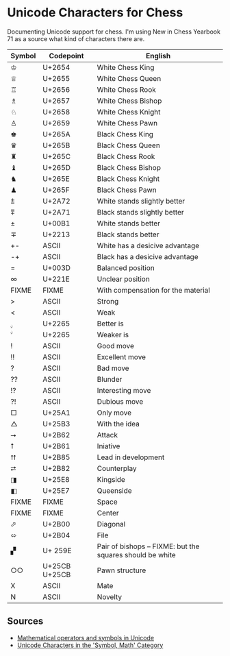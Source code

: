 # Unicode Characters for Chess

Documenting Unicode support for chess. I'm using New in Chess Yearbook 71
as a source what kind of characters there are.

Symbol | Codepoint | English
------ | ---------- | -------
&#x2654; | U+2654 | White Chess King
&#x2655; | U+2655 | White Chess Queen
&#x2656; | U+2656 | White Chess Rook
&#x2657; | U+2657 | White Chess Bishop
&#x2658; | U+2658 | White Chess Knight
&#x2659; | U+2659 | White Chess Pawn
&#x265A; | U+265A | Black Chess King
&#x265B; | U+265B | Black Chess Queen
&#x265C; | U+265C | Black Chess Rook
&#x265D; | U+265D | Black Chess Bishop
&#x265E; | U+265E | Black Chess Knight
&#x265F; | U+265F | Black Chess Pawn
&#x2a72; | U+2A72 | White stands slightly better
&#x2a71; | U+2A71 | Black stands slightly better
&#xb1; | U+00B1 | White stands better
&#x2213; | U+2213 | Black stands better
+- | ASCII | White has a desicive advantage
-+ | ASCII | Black has a desicive advantage
= | U+003D | Balanced position
&#x221e; | U+221E | Unclear position
FIXME | FIXME | With compensation for the material
&gt; | ASCII | Strong
&lt; | ASCII | Weak
&#2265; | U+2265 | Better is
&#2264; | U+2265 | Weaker is
! | ASCII | Good move
!! | ASCII | Excellent move
? | ASCII | Bad move
?? | ASCII | Blunder
!? | ASCII | Interesting move
?! | ASCII | Dubious move
&#x25A1; | U+25A1 | Only move
&#x25B3; | U+25B3 | With the idea
&#x2B62; | U+2B62 | Attack
&#x2B61; | U+2B61 | Iniative
&#x2B85; | U+2B85 | Lead in development
&#x2B82; | U+2B82 | Counterplay
&#x25E8; | U+25E8 | Kingside
&#x25E7; | U+25E7 | Queenside
FIXME | FIXME | Space
FIXME | FIXME | Center
&#x2B00; | U+2B00 | Diagonal
&#x2B04; | U+2B04 | File
&#x259E; |U+ 259E | Pair of bishops – FIXME: but the squares should be white
&#x25CB;&#x25CB; | U+25CB U+25CB | Pawn structure
X | ASCII | Mate
N | ASCII | Novelty

## Sources

* [Mathematical operators and symbols in Unicode](https://en.wikipedia.org/wiki/Mathematical_operators_and_symbols_in_Unicode)
* [Unicode Characters in the 'Symbol, Math' Category](http://www.fileformat.info/info/unicode/category/Sm/list.htm)
